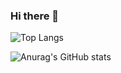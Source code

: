 ### Hi there 👋

![Top Langs](https://github-readme-stats.vercel.app/api/top-langs/?username=peng-guangchuan)

![Anurag's GitHub stats](https://github-readme-stats.vercel.app/api?username=peng-guangchuan&show_icons=true&hide=contribs,issues&theme=vue&)



<!--
**peng-guangchuan/peng-guangchuan** is a ✨ _special_ ✨ repository because its `README.md` (this file) appears on your GitHub profile.

Here are some ideas to get you started:

- 🔭 I’m currently working on ...
- 🌱 I’m currently learning ...
- 👯 I’m looking to collaborate on ...
- 🤔 I’m looking for help with ...
- 💬 Ask me about ...
- 📫 How to reach me: ...
- 😄 Pronouns: ...
- ⚡ Fun fact: ...
-->
